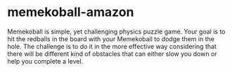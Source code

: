 # memekoball-amazon

Memekoball is simple, yet challenging physics puzzle game. Your goal is to hit the redballs in the board with your Memekoball to dodge them in the hole. The challenge is to do it in the more effective way considering that there will be different kind of obstacles that can either slow you down or help you complete a level.
